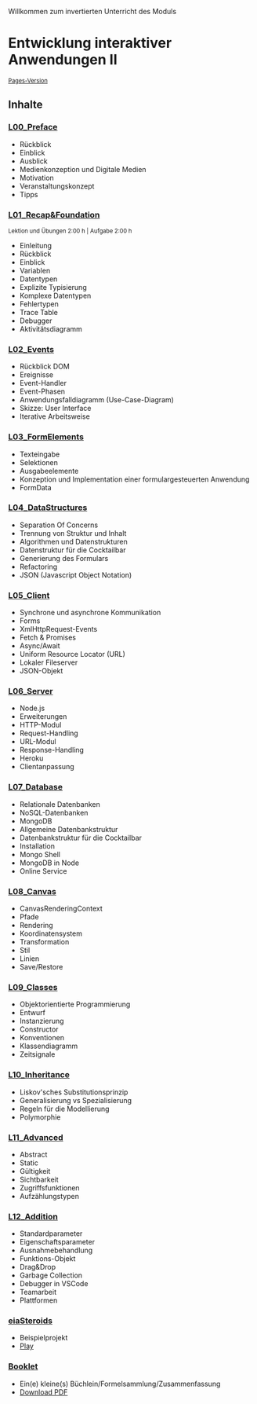 Willkommen zum invertierten Unterricht des Moduls
# Entwicklung interaktiver Anwendungen II
<small><a href="https://jirkadelloro.github.io/EIA2-Inverted">Pages-Version</a></small>

## Inhalte
### [L00_Preface](L00_Preface)
- Rückblick
- Einblick
- Ausblick
- Medienkonzeption und Digitale Medien
- Motivation
- Veranstaltungskonzept
- Tipps

### [L01_Recap&Foundation](L01_Recap&Foundation)  
<small>Lektion und Übungen 2:00 h | Aufgabe 2:00 h</small> 
- Einleitung
- Rückblick
- Einblick
- Variablen
- Datentypen
- Explizite Typisierung
- Komplexe Datentypen
- Fehlertypen
- Trace Table
- Debugger
- Aktivitätsdiagramm  

### [L02_Events](L02_Events)
- Rückblick DOM
- Ereignisse
- Event-Handler
- Event-Phasen
- Anwendungsfalldiagramm (Use-Case-Diagram)
- Skizze: User Interface 
- Iterative Arbeitsweise
  
### [L03_FormElements](L03_FormElements)
- Texteingabe
- Selektionen
- Ausgabeelemente
- Konzeption und Implementation einer formulargesteuerten Anwendung  
- FormData
  
### [L04_DataStructures](L04_DataStructures)
- Separation Of Concerns
- Trennung von Struktur und Inhalt
- Algorithmen und Datenstrukturen
- Datenstruktur für die Cocktailbar
- Generierung des Formulars
- Refactoring
- JSON (Javascript Object Notation)

### [L05_Client](L05_Client)
- Synchrone und asynchrone Kommunikation
- Forms
- XmlHttpRequest-Events
- Fetch & Promises
- Async/Await
- Uniform Resource Locator (URL)
- Lokaler Fileserver
- JSON-Objekt

### [L06_Server](L06_Server)
- Node.js
- Erweiterungen
- HTTP-Modul
- Request-Handling
- URL-Modul
- Response-Handling
- Heroku
- Clientanpassung

### [L07_Database](L07_Database)
- Relationale Datenbanken
- NoSQL-Datenbanken
- MongoDB
- Allgemeine Datenbankstruktur
- Datenbankstruktur für die Cocktailbar
- Installation
- Mongo Shell
- MongoDB in Node
- Online Service

### [L08_Canvas](L08_Canvas)
- CanvasRenderingContext
- Pfade
- Rendering
- Koordinatensystem
- Transformation
- Stil
- Linien
- Save/Restore

### [L09_Classes](L09_Classes)
- Objektorientierte Programmierung
- Entwurf
- Instanzierung
- Constructor
- Konventionen
- Klassendiagramm
- Zeitsignale

### [L10_Inheritance](L10_Inheritance)
- Liskov'sches Substitutionsprinzip
- Generalisierung vs Spezialisierung
- Regeln für die Modellierung
- Polymorphie

### [L11_Advanced](L11_Advanced)
- Abstract
- Static
- Gültigkeit
- Sichtbarkeit
- Zugriffsfunktionen
- Aufzählungstypen

### [L12_Addition](L12_Addition)
- Standardparameter
- Eigenschaftsparameter
- Ausnahmebehandlung
- Funktions-Objekt
- Drag&Drop
- Garbage Collection
- Debugger in VSCode
- Teamarbeit
- Plattformen

### [eiaSteroids](X01_Appendix/eiaSteroids)
- Beispielprojekt
- [Play](https://jirkadelloro.github.io/EIA2-Inverted/X01_Appendix/eiaSteroids/eiaSteroids.html)

### [Booklet](X01_Appendix)
- Ein(e) kleine(s) Büchlein/Formelsammlung/Zusammenfassung
- [Download PDF](https://jirkadelloro.github.io/EIA2-Inverted/X01_Appendix/EIA2-Inverted_Booklet.pdf)